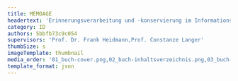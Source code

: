 ```yaml
---
title: MEMOAGE
headertext: 'Erinnerungsverarbeitung und -konservierung im Informations[überfluss]zeitalter'
category: ID
authors: 5bbfb73c9c054
supervisors: 'Prof. Dr. Frank Heidmann,Prof. Constanze Langer'
thumbSize: s
imageTemplate: thumbnail
media_order: '01_buch-cover.png,02_buch-inhaltsverzeichnis.png,03_buch-lösungsansatz.jpg,04_Konzept-01.png,05_Konzept-02.png,06_Konzept-03.png,07_Konzept-04.png,08_Konzept-05.png,09_Tech.unterstützung-01.png,10_Tech.unterstützung-02.png,11_Memoage App Prototyp Screens_1x1.jpg'
template_format: json
---
```


